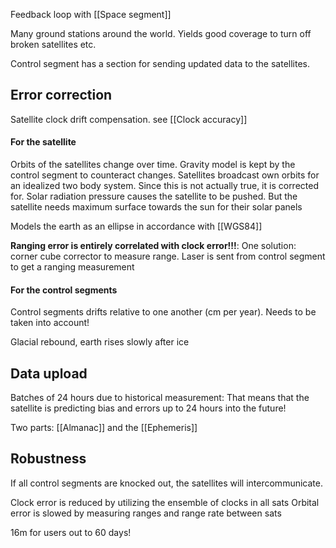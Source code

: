 Feedback loop with [[Space segment]]

Many ground stations around the world. Yields good coverage to turn off broken satellites etc.

Control segment has a section for sending updated data to the satellites.

## Error correction
Satellite clock drift compensation. see [[Clock accuracy]]

#### For the satellite
Orbits of the satellites change over time. Gravity model is kept by the control segment to counteract changes.
Satellites broadcast own orbits for an idealized two body system. Since this is not actually true, it is corrected for.
Solar radiation pressure causes the satellite to be pushed. But the satellite needs maximum surface towards the sun for their solar panels

Models the earth as an ellipse in accordance with [[WGS84]]

**Ranging error is entirely correlated with clock error!!!**: One solution: corner cube corrector to measure range. Laser is sent from control segment to get a ranging measurement


#### For the control segments
Control segments drifts relative to one another (cm per year). Needs to be taken into account!

Glacial rebound, earth rises slowly after ice 


## Data upload
Batches of 24 hours due to historical measurement: That means that the satellite is predicting bias and errors up to 24 hours into the future!

Two parts: [[Almanac]] and the [[Ephemeris]]


## Robustness
If all control segments are knocked out, the satellites will intercommunicate.

Clock error is reduced by utilizing the ensemble of clocks in all sats
Orbital error is slowed by measuring ranges and range rate between sats

16m for users out to 60 days!
